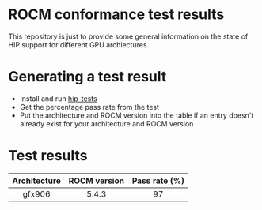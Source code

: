 # ROCM conformance test results

This repository is just to provide some general information on the state of HIP support for different GPU archiectures.

# Generating a test result

* Install and run [hip-tests](https://github.com/ROCm-Developer-Tools/hip-tests)
* Get the percentage pass rate from the test
* Put the architecture and ROCM version into the table if an entry doesn't already exist for your architecture and ROCM version

# Test results

Architecture | ROCM version | Pass rate (%)
|:--:|:--:|:--:|
|gfx906 | 5.4.3 | 97 |
